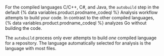 For the compiled languages C/C++, C#, and Java, the `autobuild` step in the default {% data variables.product.prodname_codeql %} Analysis workflow attempts to build your code. In contrast to the other compiled languages, {% data variables.product.prodname_codeql %} analyzes Go without building the code.

The `autobuild` process only ever attempts to build _one_ compiled language for a repository. The language automatically selected for analysis is the language with most files.


